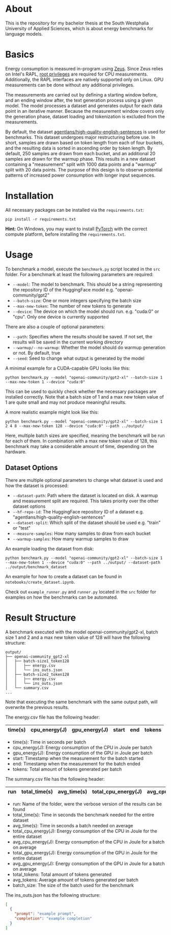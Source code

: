# About
This is the repository for my bachelor thesis at the South Westphalia University of Applied Sciences, which is about energy benchmarks for language models.

# Basics
Energy consumption is measured in-program using [Zeus](https://ml.energy/zeus/measure/).
Since Zeus relies on Intel's RAPL, [root privileges](https://ml.energy/zeus/getting_started/#system-privileges) are required for CPU measurements.
Additionally, the RAPL interfaces are natively supported only on Linux.
GPU measurements can be done without any additional privileges.

The measurements are carried out by defining a starting window before, and an ending window after, the text generation process using a given model.
The model processes a dataset and generates output for each data point in an iterative manner.
Because the measurement window covers only the generation phase, dataset loading and tokenization is excluded from the measurements.

By default, the dataset [agentlans/high-quality-english-sentences](https://huggingface.co/datasets/agentlans/high-quality-english-sentences) is used for benchmarks.
This dataset undergoes major restructuring before use. In short, samples are drawn based on token length from each of four buckets,
and the resulting data is sorted in ascending order by token length. By default, 250 samples are drawn from each bucket,
and an additional 20 samples are drawn for the warmup phase. This results in a new dataset containing a "measurement" split with 1000 data points and a "warmup" split with 20 data points.
The purpose of this design is to observe potential patterns of increased power consumption with longer input sequences.

# Installation
All necessary packages can be installed via the `requirements.txt`:
```
pip install -r requirements.txt
```
**Hint:** On Windows, you may want to install [PyTorch](https://pytorch.org/get-started/locally/) with the correct compute platform, before installing the `requirements.txt`.

# Usage
To benchmark a model, execute the `benchmark.py` script located in the `src` folder. For a benchmark at least the following parameters are required:
- `--model`: The model to benchmark. This should be a string representing the repository ID of the HuggingFace model e.g. "openai-community/gpt2"
- `--batch-size`: One or more integers specifying the batch size
- `--max-new-token`: The number of new tokens to generate
- `--device`: The device on which the model should run. e.g. "cuda:0" or "cpu". Only one device is currently supported

There are also a couple of optional parameters:
- `--path`: Specifies where the results should be saved. If not set, the results will be saved in the current working directory
- `--warmup/--no-warmup`: Whether the model should do warmup generation or not. By default, true
- `--seed`: Seed to change what output is generated by the model

A minimal example for a CUDA-capable GPU looks like this:
```
python benchmark.py --model "openai-community/gpt2-xl" --batch-size 1 --max-new-token 1 --device "cuda:0"
```
This can be used to quickly check whether the necessary packages are installed correctly.
Note that a batch size of 1 and a max new token value of 1 are quite small and may not produce meaningful results.

A more realistic example might look like this:
```
python benchmark.py --model "openai-community/gpt2-xl" --batch-size 1 2 4 8 --max-new-token 128 --device "cuda:0" --path ../output/
```
Here, multiple batch sizes are specified, meaning the benchmark will be run for each of them.
In combination with a max new token value of 128, this benchmark may take a considerable amount of time, depending on the hardware.

## Dataset Options
There are multiple optional parameters to change what dataset is used and how the dataset is processed:
- `--dataset-path`: Path where the dataset is located on disk. A warmup and measurement split are required. This takes priority over the other dataset options
- `--hf-repo-id`: The HuggingFace repository ID of a dataset e.g. "agentlans/high-quality-english-sentences"
- `--dataset-split`: Which split of the dataset should be used e.g. "train" or "test"
- `--measure-samples`: How many samples to draw from each bucket
- `--warmup-samples`: How many warmup samples to draw

An example loading the dataset from disk:
```
python benchmark.py --model "openai-community/gpt2-xl" --batch-size 1 --max-new-token 1 --device "cuda:0" --path ../output/ --dataset-path ../output/benchmark_dataset
```

An example for how to create a dataset can be found in `notebooks/create_dataset.ipynb`.

Check out `example_runner.py` and `runner.py` located in the `src` folder for examples on how the benchmarks can be automated.
# Result Structure
A benchmark executed with the model openai-community/gpt2-xl, batch size 1 and 2 and a max new token value of 128 will
have the following structure:

```
output/
├── openai-community_gpt2-xl
│   ├── batch-size1_token128
│   │   ├── energy.csv
│   │   └── ins_outs.json
│   ├── batch-size2_token128
│   │   ├── energy.csv
│   │   └── ins_outs.json
│   └── summary.csv
...
```
Note that executing the same benchmark with the same output path, will overwrite the previous results.

The energy.csv file has the following header:

| time(s) | cpu_energy(J) | gpu_energy(J) | start | end | tokens |
|---------|---------------|---------------|-------|-----|--------|
- time(s): Time in seconds per batch
- cpu_energy(J): Energy consumption of the CPU in Joule per batch
- gpu_energy(J): Energy consumption of the GPU in Joule per batch
- start: Timestamp when the measurement for the batch started
- end: Timestamp when the measurement for the batch ended
- tokens: Total amount of tokens generated per batch

The summary.csv file has the following header:

| run | total_time(s) | avg_time(s) | total_cpu_energy(J) | avg_cpu_energy(J) | total_gpu_energy(J) | avg_gpu_energy(J) | total_tokens | avg_tokens | batch_size |
|-----|---------------|-------------|---------------------|-------------------|---------------------|-------------------|--------------|------------|------------|
- run: Name of the folder, were the verbose version of the results can be found
- total_time(s): Time in seconds the benchmark needed for the entire dataset
- avg_time(s): Time in seconds a batch needed on average
- total_cpu_energy(J): Energy consumption of the CPU in Joule for the entire dataset
- avg_cpu_energy(J): Energy consumption of the CPU in Joule for a batch on average 
- total_gpu_energy(J): Energy consumption of the GPU in Joule for the entire dataset
- avg_gpu_energy(J): Energy consumption of the GPU in Joule for a batch on average
- total_tokens: Total amount of tokens generated
- avg_tokens: Average amount of tokens generated per batch
- batch_size: The size of the batch used for the benchmark

The ins_outs.json has the following structure:
```JSON
[
  {
    "prompt": "example prompt",
    "completion": "example completion"
  }
]
```
